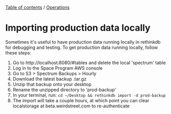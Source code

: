 [Table of contents](../readme.md) / [Operations](./index.md)

# Importing production data locally

Sometimes it's useful to have production data running locally in rethinkdb for debugging and testing. To get production data running locally, follow these steps:

1. Go to http://localhost:8080/#tables and delete the local 'spectrum' table
2. Log in to the Space Program AWS console
3. Go to S3 > Spectrum Backups > Hourly
4. Download the latest backup .tar.gz
5. Unzip that backup onto your desktop
6. Rename the unzipped directory to 'prod-backup'
6. In your terminal, run: `cd ~/Desktop && rethinkdb import -d prod-backup`
7. The import will take a couple hours, at which point you can clear localstorage at beta.weirdstreet.com to re-authenticate
